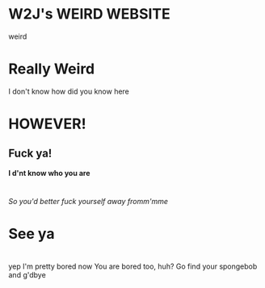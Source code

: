 # W2J's WEIRD WEBSITE
weird
# Really Weird
I don't know how did you know here
# HOWEVER!
## Fuck ya!
**I  d'nt know who you are**
# 
*So you'd better fuck yourself away fromm'mme*
# See ya
# 
# 
# 
# 
# 
# 
# 
# 
# 
# 
# 
# 
# 
# 
# 
# 
# 
# 
# 
# 
# 
# 
# 
# 
# 
# 
# 
# 
# 
# 
# 
# 
# 
# 
# 
# 
# 
# 
# 
# 
# 
# 
# 
# 
# 
# 
# 
# 
# 
# 
# 
# 
# 
# 
# 
# 
# 
# 
# 
# 
# 
# 
# 
# 
yep I'm pretty bored now
You are bored too, huh?
Go find your spongebob and g'dbye
